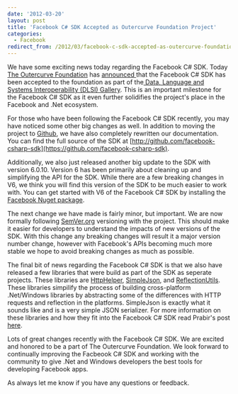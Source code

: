 ```yaml
---
date: '2012-03-20'
layout: post
title: 'Facebook C# SDK Accepted as Outercurve Foundation Project'
categories:
  - Facebook
redirect_from: /2012/03/facebook-c-sdk-accepted-as-outercurve-foundation-project/
---
```


We have some exciting news today regarding the Facebook C# SDK. Today [The Outercurve Foundation](http://outercurve.org) has [announced ](http://www.outercurve.org/News/articleType/ArticleView/articleId/54/Outercurve-Foundation-Accepts-Facebook-C-SDK-Project)that the Facebook C# SDK has been accepted to the foundation as part of the[ Data, Language and Systems Interoperability (DLSI) Gallery](http://www.outercurve.org/Galleries/DataLanguagesandSystemsInteroperability). This is an important milestone for the Facebook C# SDK as it even further solidifies the project's place in the Facebook and .Net ecosystem.

For those who have been following the Facebook C# SDK recently, you may have noticed some other big changes as well. In addition to moving the project to [Github](https://github.com/facebook-csharp-sdk), we have also completely rewritten our documentation. You can find the full source of the SDK at [http://github.com/facebook-csharp-sdk](https://github.com/facebook-csharp-sdk).

Additionally, we also just released another big update to the SDK with version 6.0.10. Version 6 has been primarily about cleaning up and simplifying the API for the SDK. While there are a few breaking changes in V6, we think you will find this version of the SDK to be much easier to work with. You can get started with V6 of the Facebook C# SDK by installing the [Facebook Nuget package](http://nuget.org/packages/Facebook).

The next change we have made is fairly minor, but important. We are now formally following [SemVer.org](http://semver.org) versioning with the project. This should make it easier for developers to understand the impacts of new versions of the SDK. With this change any breaking changes will result it a major version number change, however with Facebook's APIs becoming much more stable we hope to avoid breaking changes as much as possible.

The final bit of news regarding the Facebook C# SDK is that we also have released a few libraries that were build as part of the SDK as seperate projects. These libraries are [HttpHelper](https://github.com/facebook-csharp-sdk/http-helper), [SimpleJson](https://github.com/facebook-csharp-sdk/simple-json), and [ReflectionUtils](https://github.com/facebook-csharp-sdk/reflection-utils). These libraries simpilify the process of building cross-platform .Net/Windows libraries by abstracting some of the differences with HTTP requests and reflection in the platforms. SimpleJson is exactly what it sounds like and is a very simple JSON serializer. For more information on these libraries and how they fit into the Facebook C# SDK read Prabir's post [here](http://blog.prabir.me/post/Facebook-CSharp-SDK-Outercurve-Foundation-and-v6-RTW.aspx).

Lots of great changes recently with the Facebook C# SDK. We are excited and honored to be a part of The Outercurve Foundation. We look forward to continually improving the Facbeook C# SDK and working with the community to give .Net and Windows developers the best tools for developing Facebook apps.

As always let me know if you have any questions or feedback.

